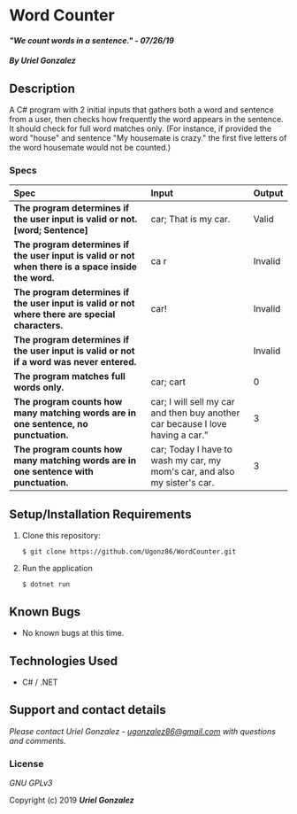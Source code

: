 # Word Counter

#### _"We count words in a sentence." - 07/26/19_

#### _By **Uriel Gonzalez**_

## Description

A C# program with 2 initial inputs that gathers both a word and sentence from a user, then checks how frequently the word appears in the sentence. It should check for full word matches only. (For instance, if provided the word "house" and sentence "My housemate is crazy." the first five letters of the word housemate would not be counted.)

### Specs
| Spec | Input | Output |
| :-------------     | :------------- | :------------- |
| **The program determines if the user input is valid or not. [word; Sentence]** | car; That is my car. | Valid |
| **The program determines if the user input is valid or not when there is a space inside the word.** | ca r | Invalid |
| **The program determines if the user input is valid or not where there are special characters.** | car! | Invalid |
| **The program determines if the user input is valid or not if a word was never entered.** |  | Invalid |
| **The program matches full words only.** | car; cart | 0 |
| **The program counts how many matching words are in one sentence, no punctuation.** | car; I will sell my car and then buy another car because I love having a car." | 3 |
| **The program counts how many matching words are in one sentence with punctuation.** | car; Today I have to wash my car, my mom's car, and also my sister's car. | 3 |



## Setup/Installation Requirements

1. Clone this repository:
    ```
    $ git clone https://github.com/Ugonz86/WordCounter.git
    ```
2. Run the application
    ```
    $ dotnet run
    ```

## Known Bugs
* No known bugs at this time.

## Technologies Used
* C# / .NET

## Support and contact details

_Please contact Uriel Gonzalez - ugonzalez86@gmail.com with questions and comments._

### License

*GNU GPLv3*

Copyright (c) 2019 **_Uriel Gonzalez_**
